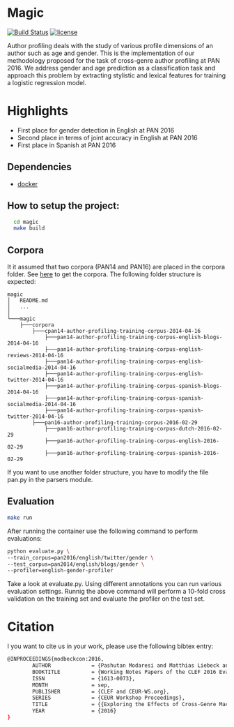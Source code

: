 # Magic

[![Build Status](https://travis-ci.org/pasmod/magic.svg?branch=master)](https://travis-ci.org/pasmod/magic)
[![license](https://img.shields.io/github/license/mashape/apistatus.svg?maxAge=2592000)](https://github.com/pasmod/magic/blob/master/License.md)

Author profiling deals with the study of various profile dimensions of an author such as age and gender. This is the implementation of our methodology proposed for the task of cross-genre author profiling at PAN 2016. We address gender and age prediction as a classification task and approach this problem by extracting stylistic and lexical features for training a logistic regression model.

# Highlights
*  First place for gender detection in English at PAN 2016
*  Second place in terms of joint accuracy in English at PAN 2016
*  First place in Spanish at PAN 2016

## Dependencies
* [docker](https://www.docker.com/)

## How to setup the project:
``` bash
  cd magic
  make build
```
## Corpora
It it assumed that two corpora (PAN14 and PAN16) are placed in the corpora folder. See [here](http://pan.webis.de/) to get the corpora. The following folder structure is expected:
```
magic
│   README.md
│   ...   
│
└───magic
    ├───corpora
        ├───cpan14-author-profiling-training-corpus-2014-04-16
            ├───pan14-author-profiling-training-corpus-english-blogs-2014-04-16
            ├───pan14-author-profiling-training-corpus-english-reviews-2014-04-16
            ├───pan14-author-profiling-training-corpus-english-socialmedia-2014-04-16
            ├───pan14-author-profiling-training-corpus-english-twitter-2014-04-16
            ├───pan14-author-profiling-training-corpus-spanish-blogs-2014-04-16
            ├───pan14-author-profiling-training-corpus-spanish-socialmedia-2014-04-16
            ├───pan14-author-profiling-training-corpus-spanish-twitter-2014-04-16
        ├───pan16-author-profiling-training-corpus-2016-02-29
            ├───pan16-author-profiling-training-corpus-dutch-2016-02-29
            ├───pan16-author-profiling-training-corpus-english-2016-02-29
            ├───pan16-author-profiling-training-corpus-spanish-2016-02-29
```
If you want to use another folder structure, you have to modify the file pan.py in the parsers module.
## Evaluation
``` bash
make run
```
After running the container use the following command to perform evaluations:
``` bash
python evaluate.py \
--train_corpus=pan2016/english/twitter/gender \
--test_corpus=pan2014/english/blogs/gender \
--profiler=english-gender-profiler
```
Take a look at evaluate.py. Using different annotations you can run various evaluation settings.
Runnig the above command will perform a 10-fold cross validation on the training set and evaluate the profiler on the test set.

# Citation
I you want to cite us in your work, please use the following bibtex entry:
``` bash
@INPROCEEDINGS{modbeckcon:2016,
        AUTHOR             = {Pashutan Modaresi and Matthias Liebeck and Stefan Conrad},
        BOOKTITLE          = {Working Notes Papers of the CLEF 2016 Evaluation Labs},
        ISSN               = {1613-0073},
        MONTH              = sep,
        PUBLISHER          = {CLEF and CEUR-WS.org},
        SERIES             = {CEUR Workshop Proceedings},
        TITLE              = {{Exploring the Effects of Cross-Genre Machine Learning for Author Profiling in PAN 2016}},
        YEAR               = {2016}
}
```
